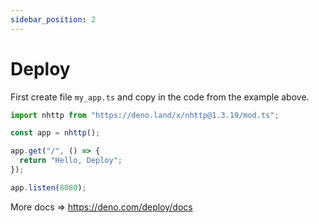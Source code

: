 ```yaml
---
sidebar_position: 2
---
```


# Deploy

First create file `my_app.ts` and copy in the code from the example above.

```js
import nhttp from "https://deno.land/x/nhttp@1.3.19/mod.ts";

const app = nhttp();

app.get("/", () => {
  return "Hello, Deploy";
});

app.listen(8080);
```

More docs => https://deno.com/deploy/docs
